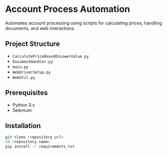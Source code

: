 # Account Process Automation

Automates account processing using scripts for calculating prices, handling documents, and web interactions.

## Project Structure

- `CalculatePriceBasedOnLowerValue.py`
- `DocumentHandler.py`
- `main.py`
- `WebDriverSetup.py`
- `WebUtil.py`

## Prerequisites

- Python 3.x
- Selenium

## Installation

```bash
git clone <repository_url>
cd <repository_name>
pip install -r requirements.txt

